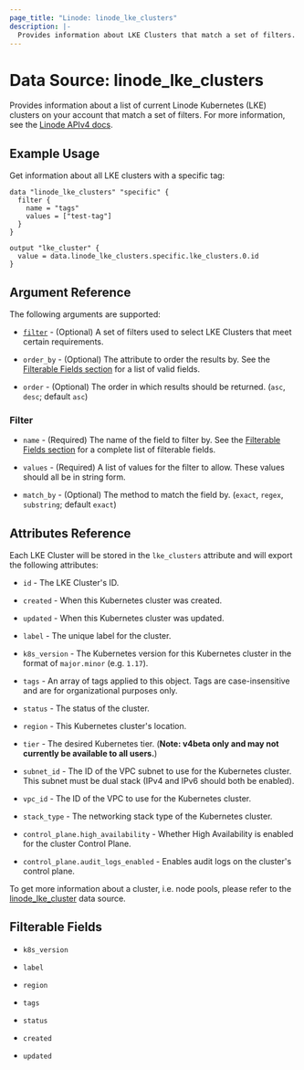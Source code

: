 ```yaml
---
page_title: "Linode: linode_lke_clusters"
description: |-
  Provides information about LKE Clusters that match a set of filters.
---
```


# Data Source: linode\_lke\_clusters

Provides information about a list of current Linode Kubernetes (LKE) clusters on your account that match a set of filters.
For more information, see the [Linode APIv4 docs](https://techdocs.akamai.com/linode-api/reference/get-lke-clusters).

## Example Usage

Get information about all LKE clusters with a specific tag:

```hcl
data "linode_lke_clusters" "specific" {
  filter {
    name = "tags"
    values = ["test-tag"]
  }
}

output "lke_cluster" {
  value = data.linode_lke_clusters.specific.lke_clusters.0.id
}
```

## Argument Reference

The following arguments are supported:

* [`filter`](#filter) - (Optional) A set of filters used to select LKE Clusters that meet certain requirements.

* `order_by` - (Optional) The attribute to order the results by. See the [Filterable Fields section](#filterable-fields) for a list of valid fields.

* `order` - (Optional) The order in which results should be returned. (`asc`, `desc`; default `asc`)

### Filter

* `name` - (Required) The name of the field to filter by. See the [Filterable Fields section](#filterable-fields) for a complete list of filterable fields.

* `values` - (Required) A list of values for the filter to allow. These values should all be in string form.

* `match_by` - (Optional) The method to match the field by. (`exact`, `regex`, `substring`; default `exact`)

## Attributes Reference

Each LKE Cluster will be stored in the `lke_clusters` attribute and will export the following attributes:

* `id` - The LKE Cluster's ID.

* `created` - When this Kubernetes cluster was created.

* `updated` - When this Kubernetes cluster was updated.

* `label` - The unique label for the cluster.

* `k8s_version` - The Kubernetes version for this Kubernetes cluster in the format of `major.minor` (e.g. `1.17`).

* `tags` - An array of tags applied to this object. Tags are case-insensitive and are for organizational purposes only.

* `status` - The status of the cluster.

* `region` - This Kubernetes cluster's location.

* `tier` - The desired Kubernetes tier. (**Note: v4beta only and may not currently be available to all users.**)

* `subnet_id` - The ID of the VPC subnet to use for the Kubernetes cluster. This subnet must be dual stack (IPv4 and IPv6 should both be enabled).

* `vpc_id` - The ID of the VPC to use for the Kubernetes cluster.

* `stack_type` - The networking stack type of the Kubernetes cluster.

* `control_plane.high_availability` - Whether High Availability is enabled for the cluster Control Plane.

* `control_plane.audit_logs_enabled` - Enables audit logs on the cluster's control plane.

To get more information about a cluster, i.e. node pools, please refer to the [linode_lke_cluster](lke_cluster.html.markdown) data source.

## Filterable Fields

* `k8s_version`

* `label`

* `region`

* `tags`

* `status`

* `created`

* `updated`
